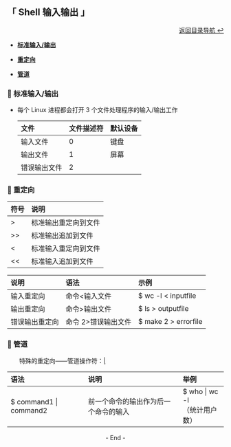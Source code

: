 ## 「 Shell 输入输出 」

<div align="right">
    <a href="https://github.com/fmw666/Linux">返回目录导航 ↩</a>
</div>

+ **[标准输入/输出](#-标准输入输出)**

+ **[重定向](#-重定向)**

+ **[管道](#-管道)**

### 💬 标准输入/输出

+ 每个 Linux 进程都会打开 3 个文件处理程序的输入/输出工作

    |文件|文件描述符|默认设备|
    |:---|:-------|:-------|
    |输入文件|0|键盘|
    |输出文件|1|屏幕|
    |错误输出文件|2||

### 💬 重定向

|符号|说明|
|:--|:---|
|>|标准输出重定向到文件|
|>>|标准输出追加到文件|
|<|标准输入重定向到文件|
|<<|标准输入追加到文件|

|说明|语法|示例|
|:--|:---|:---|
|输入重定向|命令<输入文件|$ wc -l < inputfile|
|输出重定向|命令>输出文件|$ ls > outputfile|
|错误输出重定向|命令 2>错误输出文件|$ make 2 > errorfile|

### 💬 管道

&emsp;&emsp;特殊的重定向——管道操作符：[|](#welcome)

|语法|说明|举例|
|:--|:---|:---|
|$ command1 \| command2|前一个命令的输出作为后一个命令的输入|$ who \| wc -l<br>（统计用户数）|

<div align="center">
    - End -
</div>